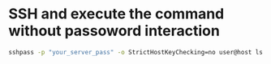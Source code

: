 # SSH and execute the command without passoword interaction

```bash
sshpass -p "your_server_pass" -o StrictHostKeyChecking=no user@host ls /home/
```
